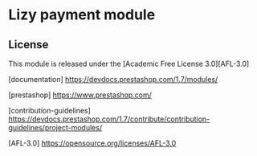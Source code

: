 # Lizy payment module

## License

This module is released under the [Academic Free License 3.0][AFL-3.0] 

[documentation] https://devdocs.prestashop.com/1.7/modules/

[prestashop] https://www.prestashop.com/

[contribution-guidelines] https://devdocs.prestashop.com/1.7/contribute/contribution-guidelines/project-modules/

[AFL-3.0] https://opensource.org/licenses/AFL-3.0
